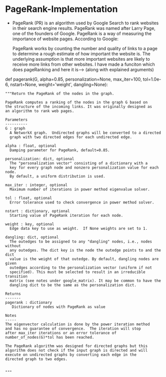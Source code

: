 # PageRank-Implementation
  - PageRank (PR) is an algorithm used by Google Search to rank websites in their search engine results. PageRank was named after Larry       Page, one of the founders of Google. PageRank is a way of measuring the importance of website pages. According to Google:
  
    PageRank works by counting the number and quality of links to a page to determine a rough estimate of how important the website is.       The underlying assumption is that more important websites are likely to receive more links from other websites.
I have made a funciton which does pageRanking and here it is--> (along with explained arguments)

def pagerank(G, alpha=0.85, personalization=None, 
             max_iter=100, tol=1.0e-6, nstart=None, weight='weight', 
             dangling=None): 
             
    """Return the PageRank of the nodes in the graph. 
  
    PageRank computes a ranking of the nodes in the graph G based on 
    the structure of the incoming links. It was originally designed as 
    an algorithm to rank web pages. 
  
    Parameters 
    ---------- 
    G : graph 
      A NetworkX graph.  Undirected graphs will be converted to a directed 
      graph with two directed edges for each undirected edge. 
  
    alpha : float, optional 
      Damping parameter for PageRank, default=0.85. 
  
    personalization: dict, optional 
      The "personalization vector" consisting of a dictionary with a 
      key for every graph node and nonzero personalization value for each node. 
      By default, a uniform distribution is used. 
  
    max_iter : integer, optional 
      Maximum number of iterations in power method eigenvalue solver. 
  
    tol : float, optional 
      Error tolerance used to check convergence in power method solver. 
  
    nstart : dictionary, optional 
      Starting value of PageRank iteration for each node. 
  
    weight : key, optional 
      Edge data key to use as weight.  If None weights are set to 1. 
  
    dangling: dict, optional 
      The outedges to be assigned to any "dangling" nodes, i.e., nodes without 
      any outedges. The dict key is the node the outedge points to and the dict 
      value is the weight of that outedge. By default, dangling nodes are given 
      outedges according to the personalization vector (uniform if not 
      specified). This must be selected to result in an irreducible transition 
      matrix (see notes under google_matrix). It may be common to have the 
      dangling dict to be the same as the personalization dict. 
  
    Returns 
    ------- 
    pagerank : dictionary 
       Dictionary of nodes with PageRank as value 
  
    Notes 
    ----- 
    The eigenvector calculation is done by the power iteration method 
    and has no guarantee of convergence.  The iteration will stop 
    after max_iter iterations or an error tolerance of 
    number_of_nodes(G)*tol has been reached. 
  
    The PageRank algorithm was designed for directed graphs but this 
    algorithm does not check if the input graph is directed and will 
    execute on undirected graphs by converting each edge in the 
    directed graph to two edges. 
  
      
    """
